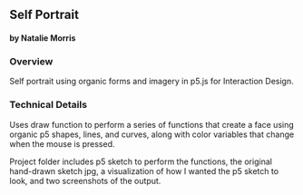 ## Self Portrait
#### by Natalie Morris



### Overview
Self portrait using organic forms and imagery in p5.js for Interaction Design.

### Technical Details
Uses draw function to perform a series of functions that create a face using organic p5 shapes, lines, and curves, along with color variables that change when the mouse is pressed.

Project folder includes p5 sketch to perform the functions, the original hand-drawn sketch jpg, a visualization of how I wanted the p5 sketch to look, and two screenshots of the output.